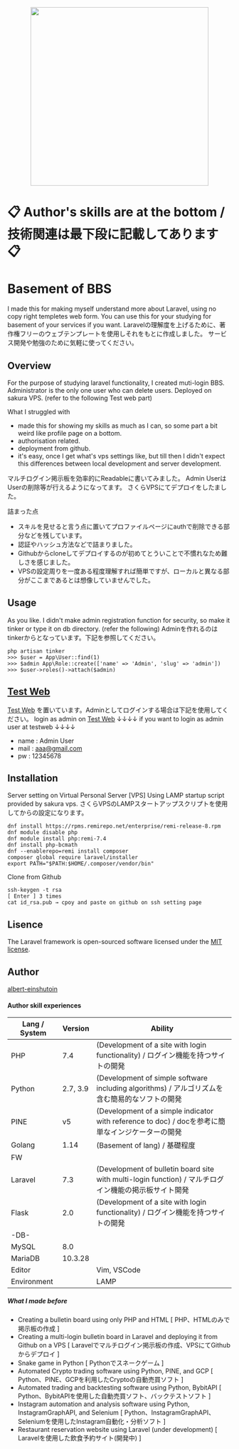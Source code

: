 <p align="center"><a href="https://laravel.com" target="_blank"><img src="https://raw.githubusercontent.com/laravel/art/master/logo-lockup/5%20SVG/2%20CMYK/1%20Full%20Color/laravel-logolockup-cmyk-red.svg" width="400"></a></p>

# :clipboard: Author's skills are at the bottom / 技術関連は最下段に記載してあります :clipboard:
# Basement of BBS
I made this for making myself understand more about Laravel, using no copy right templetes web form.
You can use this for your studying for basement of your services if you want.
Laravelの理解度を上げるために、著作権フリーのウェブテンプレートを使用しそれをもとに作成しました。
サービス開発や勉強のために気軽に使ってください。

## Overview
For the purpose of studying laravel functionality, I created muti-login BBS.
Administrator is the only one user who can delete users.
Deployed on sakura VPS. (refer to the following Test web part)

What I struggled with
- made this for showing my skills as much as I can, so some part a bit weird like profile page on a bottom.
- authorisation related.
- deployment from github.
- it's easy, once I get what's vps settings like, but till then I didn't expect  this differences between local development and server development.

マルチログイン掲示板を効率的にReadableに書いてみました。
Admin UserはUserの削除等が行えるようになってます。
さくらVPSにてデプロイをしたました。

詰まった点
- スキルを見せると言う点に置いてプロファイルページにauthで削除できる部分などを残しています。
- 認証やハッシュ方法などで詰まりました。
- Githubからcloneしてデプロイするのが初めてとういことで不慣れなため難しさを感じました。
- VPSの設定周りを一度ある程度理解すれば簡単ですが、ローカルと異なる部分がここまであるとは想像していませんでした。

## Usage
As you like.
I didn't make admin registration function for security, so make it tinker or type it on db directory. (refer the following)
Adminを作れるのはtinkerからとなっています。下記を参照してください。
```
php artisan tinker
>>> $user = App\User::find(1)
>>> $admin App\Role::create(['name' => 'Admin', 'slug' => 'admin'])
>>> $user->roles()->attach($admin)
```

## [Test Web](http://133.125.57.31/laravel_pf/)
[Test Web](http://133.125.57.31/laravel_pf/) を置いています。Adminとしてログインする場合は下記を使用してください。
login as admin on [Test Web](http://133.125.57.31/laravel_pf/)
↓↓↓↓ if you want to login as admin user at testweb ↓↓↓↓
- name : Admin User
- mail : aaa@gmail.com
- pw : 12345678

## Installation
Server setting on Virtual Personal Server [VPS]
Using LAMP startup script provided by sakura vps.
さくらVPSのLAMPスタートアップスクリプトを使用してからの設定になります。
```
dnf install https://rpms.remirepo.net/enterprise/remi-release-8.rpm
dnf module disable php
dnf module install php:remi-7.4
dnf install php-bcmath
dnf --enablerepo=remi install composer
composer global require laravel/installer
export PATH="$PATH:$HOME/.composer/vendor/bin"
```
Clone from Github
```
ssh-keygen -t rsa
[ Enter ] 3 times
cat id_rsa.pub → cpoy and paste on github on ssh setting page
```

## Lisence
The Laravel framework is open-sourced software licensed under the [MIT license](https://opensource.org/licenses/MIT).

## Author
[albert-einshutoin](https://github.com/albert-einshutoin)

#### Author skill experiences
| Lang / System | Version | Ability |
| --- | ---- | ---- |
| PHP | 7.4 | (Development of a site with login functionality) / ログイン機能を持つサイトの開発 |
| Python | 2.7, 3.9 | (Development of simple software including algorithms) / アルゴリズムを含む簡易的なソフトの開発 |
| PINE | v5 | (Development of a simple indicator with reference to doc) / docを参考に簡単なインジケーターの開発 |
| Golang | 1.14 | (Basement of lang) / 基礎程度 |
| FW |
| Laravel | 7.3 | (Development of bulletin board site with multi-login function) / マルチログイン機能の掲示板サイト開発
| Flask | 2.0 | (Development of a site with login functionality) / ログイン機能を持つサイトの開発 |
| -DB- |
| MySQL | 8.0 |
| MariaDB | 10.3.28 |
| Editor | | Vim, VSCode |
| Environment | | LAMP |

##### What I made before
- Creating a bulletin board using only PHP and HTML
[ PHP、HTMLのみで掲示板の作成 ]
- Creating a multi-login bulletin board in Laravel and deploying it from Github on a VPS
[ Laravelでマルチログイン掲示板の作成、VPSにてGithubからデプロイ ]
- Snake game in Python
[ Pythonでスネークゲーム ]
- Automated Crypto trading software using Python, PINE, and GCP
[ Python、PINE、GCPを利用したCryptoの自動売買ソフト ]
- Automated trading and backtesting software using Python, BybitAPI
[ Python、BybitAPIを使用した自動売買ソフト、バックテストソフト ]
- Instagram automation and analysis software using Python, InstagramGraphAPI, and Selenium
[ Python、InstagramGraphAPI、Seleniumを使用したInstagram自動化・分析ソフト ]
- Restaurant reservation website using Laravel (under development)
[ Laravelを使用した飲食予約サイト(開発中) ]


